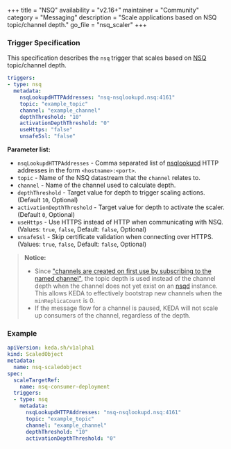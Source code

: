 +++
title = "NSQ"
availability = "v2.16+"
maintainer = "Community"
category = "Messaging"
description = "Scale applications based on NSQ topic/channel depth."
go_file = "nsq_scaler"
+++

### Trigger Specification

This specification describes the `nsq` trigger that scales based on [NSQ](https://github.com/nsqio/nsq) topic/channel depth. 

```yaml
triggers:
- type: nsq
  metadata:
    nsqLookupdHTTPAddresses: "nsq-nsqlookupd.nsq:4161"
    topic: "example_topic"
    channel: "example_channel"
    depthThreshold: "10"
    activationDepthThreshold: "0"
    useHttps: "false"
    unsafeSsl: "false"
```

**Parameter list:**

- `nsqLookupdHTTPAddresses` - Comma separated list of [nsqlookupd](https://nsq.io/components/nsqlookupd.html) HTTP addresses in the form `<hostname>:<port>`.
- `topic` - Name of the NSQ datastream that the `channel` relates to.
- `channel` - Name of the channel used to calculate depth.
- `depthThreshold` - Target value for depth to trigger scaling actions. (Default `10`, Optional)
- `activationDepthThreshold` - Target value for depth to activate the scaler. (Default `0`, Optional)
- `useHttps` - Use HTTPS instead of HTTP when communicating with NSQ. (Values: `true`, `false`, Default: `false`, Optional)
- `unsafeSsl` - Skip certificate validation when connecting over HTTPS. (Values: `true`, `false`, Default: `false`, Optional)


> **Notice:**
> - Since ["channels are created on first use by subscribing to the named channel"](https://nsq.io/overview/design.html#simplifying-configuration-and-administration), the topic depth is used instead of the channel depth when the channel does not yet exist on an [nsqd](https://nsq.io/components/nsqd.html) instance. This allows KEDA to effectively bootstrap new channels when the `minReplicaCount` is 0.
> - If the message flow for a channel is paused, KEDA will not scale up consumers of the channel, regardless of the depth.

### Example

```yaml
apiVersion: keda.sh/v1alpha1
kind: ScaledObject
metadata:
  name: nsq-scaledobject
spec:
  scaleTargetRef:
    name: nsq-consumer-deployment
  triggers:
  - type: nsq
    metadata:
      nsqLookupdHTTPAddresses: "nsq-nsqlookupd.nsq:4161"
      topic: "example_topic"
      channel: "example_channel"
      depthThreshold: "10"
      activationDepthThreshold: "0"
```
